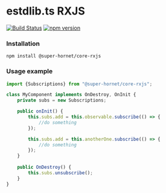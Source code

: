 # estdlib.ts RXJS

[![Build Status](https://travis-ci.com/marcj/estdlib.ts.svg?branch=master)](https://travis-ci.com/marcj/estdlib.ts)
[![npm version](https://badge.fury.io/js/%40marcj%2Festdlib.svg)](https://badge.fury.io/js/%40marcj%2Festdlib-rxjs)

### Installation

```
npm install @super-hornet/core-rxjs
```


### Usage example

```typescript
import {Subscriptions} from "@super-hornet/core-rxjs";

class MyComponent implements OnDestroy, OnInit {
    private subs = new Subscriptions;

    public onInit() {
        this.subs.add = this.observable.subscribe(() => {
            //do something
        });

        this.subs.add = this.anotherOne.subscribe(() => {
            //do something
        });
    }
    
    public OnDestroy() {
        this.subs.unsubscribe();
    }
}

```
